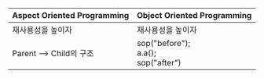 
|  Aspect Oriented Programming | Object Oriented Programming |
|--|--|
| 재사용성을 높이자 | 재사용성을 높이자 |
|Parent --> Child의 구조 | sop("before"); <br> a.a(); <br> sop("after") |

<!--stackedit_data:
eyJoaXN0b3J5IjpbLTc5NzA1NTk3XX0=
-->